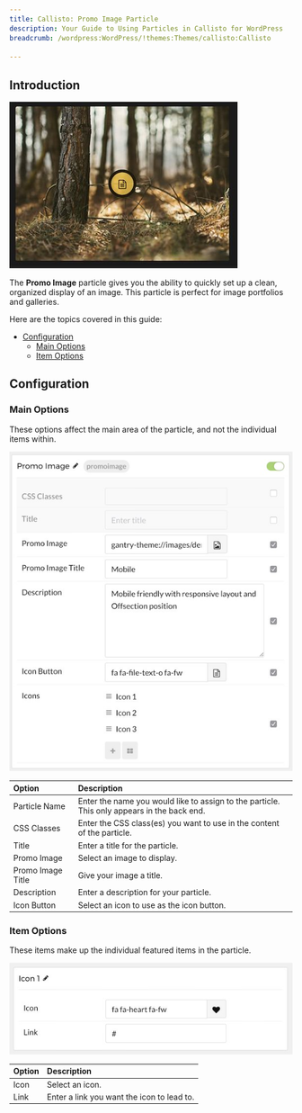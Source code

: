 ```yaml
---
title: Callisto: Promo Image Particle
description: Your Guide to Using Particles in Callisto for WordPress
breadcrumb: /wordpress:WordPress/!themes:Themes/callisto:Callisto

---
```


## Introduction

![](assets/particle_promoimage1.jpeg)

The **Promo Image** particle gives you the ability to quickly set up a clean, organized display of an image. This particle is perfect for image portfolios and galleries. 

Here are the topics covered in this guide:

* [Configuration](#configuration)
    - [Main Options](#main-options)
    - [Item Options](#item-options)

## Configuration

### Main Options 

These options affect the main area of the particle, and not the individual items within.

![](assets/particle_promoimage2.jpeg)

| Option            | Description                                                                                 |
| :-----            | :-----                                                                                      |
| Particle Name     | Enter the name you would like to assign to the particle. This only appears in the back end. |
| CSS Classes       | Enter the CSS class(es) you want to use in the content of the particle.                     |
| Title             | Enter a title for the particle.                                                             |
| Promo Image       | Select an image to display.                                                                 |
| Promo Image Title | Give your image a title.                                                                    |
| Description       | Enter a description for your particle.                                                      |
| Icon Button       | Select an icon to use as the icon button.                                                   |


### Item Options

These items make up the individual featured items in the particle.

![](assets/particle_promoimage3.jpeg)

| Option | Description                                                       |
| :----- | :-----                                                            |
| Icon   | Select an icon.                                                   |
| Link   | Enter a link you want the icon to lead to.                        |



